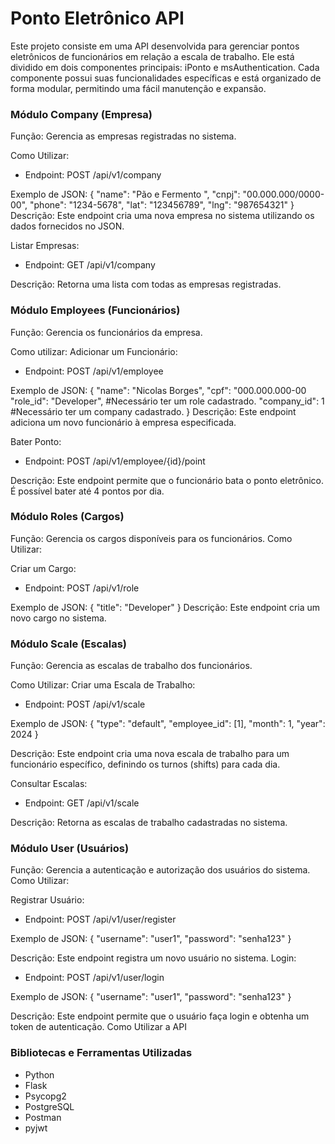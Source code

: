 # Ponto Eletrônico API

Este projeto consiste em uma API desenvolvida para gerenciar pontos eletrônicos de funcionários em relação a escala de trabalho. Ele está dividido em dois componentes principais: iPonto e msAuthentication. Cada componente possui suas funcionalidades específicas e está organizado de forma modular, permitindo uma fácil manutenção e expansão.

### Módulo Company (Empresa)
Função: Gerencia as empresas registradas no sistema.

Como Utilizar:
- Endpoint: POST /api/v1/company
  
Exemplo de JSON:
{
  "name": "Pão e Fermento ",
  "cnpj": "00.000.000/0000-00",
  "phone": "1234-5678",
  "lat": "123456789",
  "lng": "987654321"
}
Descrição: Este endpoint cria uma nova empresa no sistema utilizando os dados fornecidos no JSON.

Listar Empresas:
- Endpoint: GET /api/v1/company

Descrição: Retorna uma lista com todas as empresas registradas.

### Módulo Employees (Funcionários)
Função: Gerencia os funcionários da empresa.

Como utilizar: 
Adicionar um Funcionário:

- Endpoint: POST /api/v1/employee

Exemplo de JSON:
{
  "name": "Nicolas Borges",
  "cpf": "000.000.000-00
  "role_id": "Developer", #Necessário ter um role cadastrado.
  "company_id": 1 #Necessário ter um company cadastrado.
}
Descrição: Este endpoint adiciona um novo funcionário à empresa especificada.

Bater Ponto:

- Endpoint: POST /api/v1/employee/{id}/point

Descrição: Este endpoint permite que o funcionário bata o ponto eletrônico. É possível bater até 4 pontos por dia.


### Módulo Roles (Cargos)
Função: Gerencia os cargos disponíveis para os funcionários.
Como Utilizar:

Criar um Cargo:
- Endpoint: POST /api/v1/role

Exemplo de JSON:
{
  "title": "Developer"
}
Descrição: Este endpoint cria um novo cargo no sistema.

### Módulo Scale (Escalas)
Função: Gerencia as escalas de trabalho dos funcionários.

Como Utilizar:
Criar uma Escala de Trabalho:

- Endpoint: POST /api/v1/scale

Exemplo de JSON:
{
 "type": "default",
 "employee_id": [1],
 "month": 1,
 "year": 2024
}

Descrição: Este endpoint cria uma nova escala de trabalho para um funcionário específico, definindo os turnos (shifts) para cada dia.

Consultar Escalas:

- Endpoint: GET /api/v1/scale

Descrição: Retorna as escalas de trabalho cadastradas no sistema.

### Módulo User (Usuários)
Função: Gerencia a autenticação e autorização dos usuários do sistema.
Como Utilizar:

Registrar Usuário:

- Endpoint: POST /api/v1/user/register

Exemplo de JSON:
{
 "username": "user1",
 "password": "senha123"
}

Descrição: Este endpoint registra um novo usuário no sistema.
Login:

- Endpoint: POST /api/v1/user/login

Exemplo de JSON:
{
 "username": "user1",
 "password": "senha123"
}

Descrição: Este endpoint permite que o usuário faça login e obtenha um token de autenticação.
Como Utilizar a API

### Bibliotecas e Ferramentas Utilizadas
- Python
- Flask
- Psycopg2
- PostgreSQL
- Postman
- pyjwt
